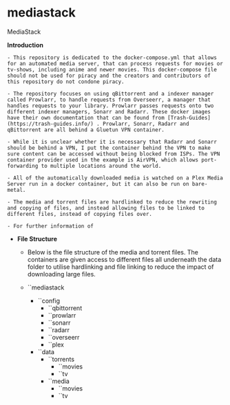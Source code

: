 # mediastack

MediaStack

**Introduction**
	
	- This repository is dedicated to the docker-compose.yml that allows for an automated media server, that can process requests for movies or tv-shows, including anime and newer movies. This docker-compose file should not be used for piracy and the creators and contributors of this repository do not condone piracy.
	
	- The repository focuses on using qBittorrent and a indexer manager called Prowlarr, to handle requests from Overseerr, a manager that handles requests to your library. Prowlarr passes requests onto two different indexer managers, Sonarr and Radarr. These docker images have their own documentation that can be found from [Trash-Guides](https://trash-guides.info/) . Prowlarr, Sonarr, Radarr and qBittorrent are all behind a Gluetun VPN container.
	
	- While it is unclear whether it is necessary that Radarr and Sonarr should be behind a VPN, I put the container behind the VPN to make sure content can be accessed without being blocked from ISPs. The VPN container provider used in the example is AirVPN, which allows port-forwarding to multiple locations around the world.

	- All of the automatically downloaded media is watched on a Plex Media Server run in a docker container, but it can also be run on bare-metal.
	
	- The media and torrent files are hardlinked to reduce the rewriting and copying of files, and instead allowing files to be linked to different files, instead of copying files over.
	
	- For further information of 

- **File Structure**
	
	- Below is the file structure of the media and torrent files. The containers are given access to different files all underneath the data folder to utilise hardlinking and file linking to reduce the impact of downloading large files.
	
	- ``mediastack
		- ``config
			- ``qbittorrent
			- ``prowlarr
			- ``sonarr
			- ``radarr
			- ``overseerr
			- ``plex
		- ``data
			- ``torrents
				- ``movies
				- ``tv
			- ``media
				- ``movies
				- ``tv

